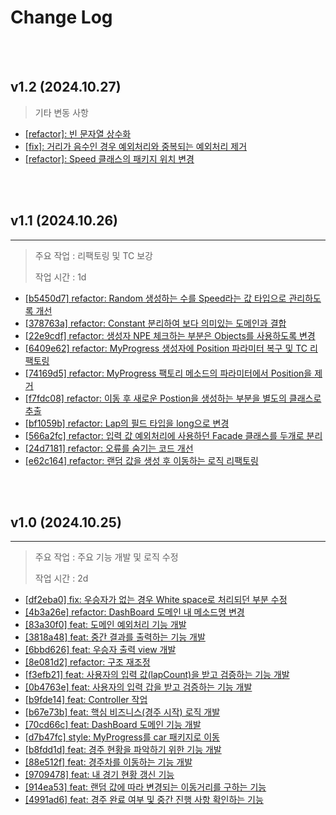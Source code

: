 # Change Log

<br>
<br>

## v1.2 (2024.10.27)

> 기타 변동 사항

- [[refactor]: 빈 문자열 상수화](https://github.com/Gilbert9172/java-racingcar-7/commit/f937742)
- [[fix]: 거리가 음수인 경우 예외처리와 중복되는 예외처리 제거](https://github.com/Gilbert9172/java-racingcar-7/commit/e4fe89e)
- [[refactor]: Speed 클래스의 패키지 위치 변경](https://github.com/Gilbert9172/java-racingcar-7/commit/d7f2733)

<br>
<br>

## v1.1 (2024.10.26)

---

> 주요 작업 : 리팩토링 및 TC 보강
>
> 작업 시간 : 1d

- [[b5450d7] refactor: Random 생성하는 수를 Speed라는 값 타입으로 관리하도록 개선](https://github.com/Gilbert9172/java-racingcar-7/commit/b5450d7)
- [[378763a] refactor: Constant 분리하여 보다 의미있는 도메인과 결합](https://github.com/Gilbert9172/java-racingcar-7/commit/378763a)
- [[22e9cdf] refactor: 생성자 NPE 체크하는 부분은 Objects를 사용하도록 변경](https://github.com/Gilbert9172/java-racingcar-7/commit/22e9cdf)
- [[6409e62] refactor: MyProgress 생성자에 Position 파라미터 복구 및 TC 리팩토링](https://github.com/Gilbert9172/java-racingcar-7/commit/6409e62)
- [[74169d5] refactor: MyProgress 팩토리 메소드의 파라미터에서 Position을 제거](https://github.com/Gilbert9172/java-racingcar-7/commit/74169d5)
- [[f7fdc08] refactor: 이동 후 새로운 Postion을 생성하는 부분을 별도의 클래스로 추출](https://github.com/Gilbert9172/java-racingcar-7/commit/f7fdc08)
- [[bf1059b] refactor: Lap의 필드 타입을 long으로 변경](https://github.com/Gilbert9172/java-racingcar-7/commit/bf1059b)
- [[566a2fc] refactor: 입력 값 예외처리에 사용하던 Facade 클래스를 두개로 분리](https://github.com/Gilbert9172/java-racingcar-7/commit/566a2fc)
- [[24d7181] refactor: 오류를 숨기는 코드 개선](https://github.com/Gilbert9172/java-racingcar-7/commit/24d7181)
- [[e62c164] refactor: 랜덤 값을 생성 후 이동하는 로직 리팩토링](https://github.com/Gilbert9172/java-racingcar-7/commit/e62c164)

<br>
<br>

## v1.0 (2024.10.25)

---

> 주요 작업 : 주요 기능 개발 및 로직 수정
>
> 작업 시간 : 2d

- [[df2eba0] fix: 우승자가 없는 경우 White space로 처리되던 부분 수정](https://github.com/Gilbert9172/java-racingcar-7/commit/df2eba0)
- [[4b3a26e] refactor: DashBoard 도메인 내 메소드명 변경](https://github.com/Gilbert9172/java-racingcar-7/commit/4b3a26e)
- [[83a30f0] feat: 도메인 예외처리 기능 개발](https://github.com/Gilbert9172/java-racingcar-7/commit/83a30f0)
- [[3818a48] feat: 중간 결과를 출력하는 기능 개발](https://github.com/Gilbert9172/java-racingcar-7/commit/3818a48)
- [[6bbd626] feat: 우승자 출력 view 개발](https://github.com/Gilbert9172/java-racingcar-7/commit/6bbd626)
- [[8e081d2] refactor: 구조 재조정](https://github.com/Gilbert9172/java-racingcar-7/commit/8e081d2)
- [[f3efb21] feat: 사용자의 입력 값(lapCount)을 받고 검증하는 기능 개발](https://github.com/Gilbert9172/java-racingcar-7/commit/f3efb21)
- [[0b4763e] feat: 사용자의 입력 갑을 받고 검증하는 기능 개발](https://github.com/Gilbert9172/java-racingcar-7/commit/0b4763e)
- [[b9fde14] feat: Controller 작업](https://github.com/Gilbert9172/java-racingcar-7/commit/b9fde14)
- [[b67e73b] feat: 핵심 비즈니스(경주 시작) 로직 개발](https://github.com/Gilbert9172/java-racingcar-7/commit/b67e73b)
- [[70cd66c] feat: DashBoard 도메인 기능 개발](https://github.com/Gilbert9172/java-racingcar-7/commit/70cd66c)
- [[d7b47fc] style: MyProgress를 car 패키지로 이동](https://github.com/Gilbert9172/java-racingcar-7/commit/d7b47fc)
- [[b8fdd1d] feat: 경주 현황을 파악하기 위한 기능 개발](https://github.com/Gilbert9172/java-racingcar-7/commit/b8fdd1d)
- [[88e512f] feat: 경주차를 이동하는 기능 개발](https://github.com/Gilbert9172/java-racingcar-7/commit/88e512f)
- [[9709478] feat: 내 경기 현황 갱신 기능](https://github.com/Gilbert9172/java-racingcar-7/commit/9709478)
- [[914ea53] feat: 랜덤 값에 따라 변경되는 이동거리를 구하는 기능](https://github.com/Gilbert9172/java-racingcar-7/commit/914ea53)
- [[4991ad6] feat: 경주 완료 여부 및 중간 진행 사항 확인하는 기능](https://github.com/Gilbert9172/java-racingcar-7/commit/4991ad6) 